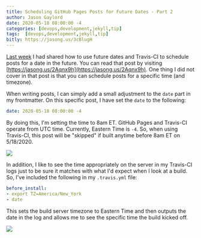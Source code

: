 ```yaml
---
title: Scheduling GitHub Pages Posts for Future Dates - Part 2
author: Jason Gaylord
date: 2020-05-18 08:00:00 -4
categories: [devops,development,jekyll,tip]
tags:  [devops,development,jekyll,tip]
bitly: https://jasong.us/3cBlugH
---
```


[Last week](https://jasong.us/2Aqnx9h) I had shared how to use future dates and Travis-CI to schedule posts for a date in the future. You can read that post by visiting [https://jasong.us/2Aqnx9h](https://jasong.us/2Aqnx9h). One thing I did not cover in that post is that you can schedule posts for a specific time (and timezone). 

When writing posts, I can simply add a small adjustment to the `date` part in my frontmatter. On this specific post, I have set the `date` to the following:

```yaml
date: 2020-05-18 08:00:00 -4
```

By doing this, I'm setting the time to 8am ET. GitHub Pages and Travis-CI operate from UTC time. Currently, Eastern Time is `-4`. So, when using Travis-CI, this post will be "skipped" if built anytime before 8am ET on 5/18/2020. 

![](https://cdn.jasongaylord.com/images/2020/05/18/travis-ci-skipping-posts.jpg)

In addition, I like to see the time appropriately on the server in my Travis-CI logs just to be sure it matches with what I'd expect when I look at a build. So, I've included the following in my `.travis.yml` file:

```yaml
before_install:
- export TZ=America/New_York
- date
```

This sets the build server timezone to Eastern Time and then outputs the date in the log and allows me to see the specific time the build kicked off.

![](https://cdn.jasongaylord.com/images/2020/05/18/travis-ci-date.jpg)